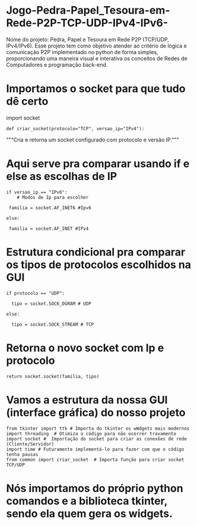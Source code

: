 # Jogo-Pedra-Papel_Tesoura-em-Rede-P2P-TCP-UDP-IPv4-IPv6-
Nome do projeto: Pedra, Papel e Tesoura em Rede P2P (TCP/UDP, IPv4/IPv6).
Esse projeto tem como objetivo atender ao critério de lógica e comunicação P2P implementado no python de forma simples, proporcionando uma maneira visual e interativa os conceitos de Redes de Computadores e programação back-end.




# Importamos o socket para que tudo dê certo
import socket


```def criar_socket(protocolo="TCP", versao_ip="IPv4"):```
   
 """Cria e retorna um socket configurado com protocolo e versão IP."""

  # Aqui serve pra comparar usando if e else as escolhas de IP  
    if versao_ip == "IPv6":
        # Modos de Ip para escolher 
     
     familia = socket.AF_INET6 #Ipv6
    
    else:
    
     familia = socket.AF_INET #IPv4


 # Estrutura condicional pra comparar os tipos de protocolos escolhidos na GUI     
    if protocolo == "UDP":
   
      tipo = socket.SOCK_DGRAM # UDP
   
    else:
   
      tipo = socket.SOCK_STREAM # TCP

# Retorna o novo socket com Ip e protocolo 
    return socket.socket(familia, tipo)



# Vamos a estrutura da nossa GUI (interface gráfica) do nosso projeto


```import tkinter as tk # Importamos a biblioteca do python e para menos texto chamamos o módulo de tk 
from tkinter import ttk # Importa do tkinter os wWdgets mais modernos
import threading  # Otimiza o código para não ocorrer travamento
import socket #  Importação do socket para criar as conexões de rede (Cliente/Servidor)
import time # Futuramente implementá-lo para fazer com que o código tenha pausas
from common import criar_socket  # Importa função para criar socket TCP/UDP
```

# Nós importamos do próprio python comandos e a biblioteca tkinter, sendo ela quem gera os widgets.

